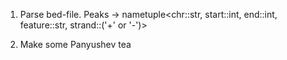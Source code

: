 1. Parse bed-file. Peaks -> nametuple<chr::str, start::int, end::int, feature::str, strand::('+' or '-')>

2. Make some Panyushev tea
